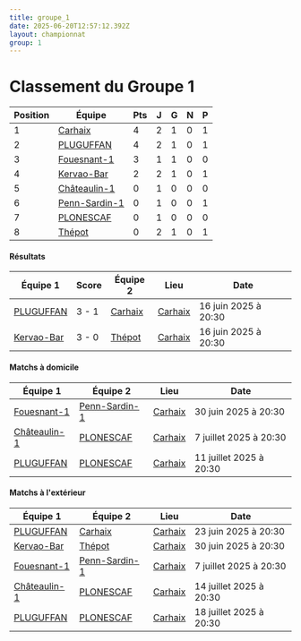 ```yaml
---
title: groupe_1
date: 2025-06-20T12:57:12.392Z
layout: championnat
group: 1
---
```


# Classement du Groupe 1

| Position | Équipe | Pts | J | G | N | P  |
|----------|--------|-----|---|-----|-----|-----|
| 1 | [Carhaix](/teams/Carhaix) | 4 | 2 | 1 | 0 | 1 |
| 2 | [PLUGUFFAN](/teams/PLUGUFFAN) | 4 | 2 | 1 | 0 | 1 |
| 3 | [Fouesnant-1](/teams/Fouesnant-1) | 3 | 1 | 1 | 0 | 0 |
| 4 | [Kervao-Bar](/teams/Kervao-Bar) | 2 | 2 | 1 | 0 | 1 |
| 5 | [Châteaulin-1](/teams/Châteaulin-1) | 0 | 1 | 0 | 0 | 0 |
| 6 | [Penn-Sardin-1](/teams/Penn-Sardin-1) | 0 | 1 | 0 | 0 | 1 |
| 7 | [PLONESCAF](/teams/PLONESCAF) | 0 | 1 | 0 | 0 | 0 |
| 8 | [Thépot](/teams/Thépot) | 0 | 2 | 1 | 0 | 1 |


#### Résultats

| Équipe 1 | Score | Équipe 2 | Lieu | Date |
|----------|-------|----------|------|------|
| [PLUGUFFAN](/teams/PLUGUFFAN) | 3 - 1 | [Carhaix](/teams/Carhaix) | [Carhaix](/stades/Carhaix) | 16 juin 2025 à 20:30 |
| [Kervao-Bar](/teams/Kervao-Bar) | 3 - 0 | [Thépot](/teams/Thépot) | [Carhaix](/stades/Carhaix) | 16 juin 2025 à 20:30 |

#### Matchs à domicile

| Équipe 1 | Équipe 2 | Lieu | Date |
|----------|----------|------|------|
| [Fouesnant-1](/teams/Fouesnant-1) | [Penn-Sardin-1](/teams/Penn-Sardin-1) | [Carhaix](/stades/Carhaix) | 30 juin 2025 à 20:30 |
| [Châteaulin-1](/teams/Châteaulin-1) | [PLONESCAF](/teams/PLONESCAF) | [Carhaix](/stades/Carhaix) | 7 juillet 2025 à 20:30 |
| [PLUGUFFAN](/teams/PLUGUFFAN) | [PLONESCAF](/teams/PLONESCAF) | [Carhaix](/stades/Carhaix) | 11 juillet 2025 à 20:30 |

#### Matchs à l'extérieur

| Équipe 1 | Équipe 2 | Lieu | Date |
|----------|----------|------|------|
| [PLUGUFFAN](/teams/PLUGUFFAN) | [Carhaix](/teams/Carhaix) | [Carhaix](/stades/Carhaix) | 23 juin 2025 à 20:30 |
| [Kervao-Bar](/teams/Kervao-Bar) | [Thépot](/teams/Thépot) | [Carhaix](/stades/Carhaix) | 30 juin 2025 à 20:30 |
| [Fouesnant-1](/teams/Fouesnant-1) | [Penn-Sardin-1](/teams/Penn-Sardin-1) | [Carhaix](/stades/Carhaix) | 7 juillet 2025 à 20:30 |
| [Châteaulin-1](/teams/Châteaulin-1) | [PLONESCAF](/teams/PLONESCAF) | [Carhaix](/stades/Carhaix) | 14 juillet 2025 à 20:30 |
| [PLUGUFFAN](/teams/PLUGUFFAN) | [PLONESCAF](/teams/PLONESCAF) | [Carhaix](/stades/Carhaix) | 18 juillet 2025 à 20:30 |


